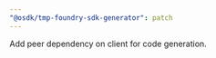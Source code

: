 ```yaml
---
"@osdk/tmp-foundry-sdk-generator": patch
---
```


Add peer dependency on client for code generation.

